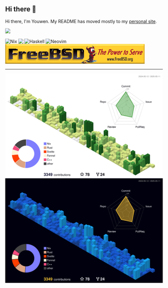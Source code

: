 ## Hi there 🦀

Hi there, I'm Youwen. My README has moved mostly to my [personal site](https://web.youwen.dev).

<a href="https://www.vim.org" target="_blank">![](https://moolenaar.net/vim_anim.gif)</a>

![Nix](https://img.shields.io/badge/NIX-5277C3.svg?style=for-the-badge&logo=NixOS&logoColor=white)
<img src="https://img.shields.io/badge/rust-%23000000.svg?style=for-the-badge&logo=rust&logoColor=white" align="top"></img>
![Haskell](https://img.shields.io/badge/Haskell-5e5086?style=for-the-badge&logo=haskell&logoColor=white)
![Neovim](https://img.shields.io/badge/NeoVim-%2357A143.svg?&style=for-the-badge&logo=neovim&logoColor=white)
[![FreeBSD](./assets/freebsd.gif)](https://www.freebsd.org/)


---

<img align="center" src="https://github.com/youwen5/youwen5/blob/main/profile-3d-contrib/profile-green-animate.svg#gh-light-mode-only">
<img align="center" src="https://github.com/youwen5/youwen5/blob/main/profile-3d-contrib/profile-night-view.svg#gh-dark-mode-only">
